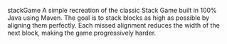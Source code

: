 stackGame
A simple recreation of the classic Stack Game built in 100% Java using Maven. The goal is to stack blocks as high as possible by aligning them perfectly. Each missed alignment reduces the width of the next block, making the game progressively harder.
